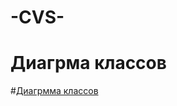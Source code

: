 # -CVS-
# Диагрма классов
#[Диагрмма классов](https://mermaidchart.com/play?utm_source=mermaid_live_editor&utm_medium=share#pako:eNqFUkuP2jAQ_ivWnFg1IJIQsvGhF3alIvWAuqiHVS4mmYJFbKd-VKSI_PY6AarAbre-JPM9Mt9MfIRClQgUiooZ88TZVjORS-JPj5ClEM6yTYUvlhX7dt2S45nuzqc12SErB8BbuWW8Ggg2SlVkaZ5FbZsBbCyzvHin273wrWLlzG60Jr9Y5fDhJtsKcT96-Nis6qvilMvh4ItKSbwZ9s5trOZy25KvyLTEcqVVtzvzf8M3VVUbD3zhxio9HO7cc6Hq5qNQ31EbruRLYyyKYcLxEy-sZ5huWi5tcJa33usfg2BjTxKJB9vzy_LmP3QZyfMBC2dxdCl_OtTNfaJ3sozHny97o8SZa8sz0nH_WAglhZL-nkgDAWw1L4Fa7TAAgVqwroR-yhzsDgXmQP1ryfQ-h1yevKdm8lUpcbVp5bY7oD9YZXzl6pJZvFztvxKUJeqFctICzfovAD3CAegsmU-mUZbGUZTF82wazQJogIZROknSZD6bZrHHoiQ9BfC7bzqdJI9hOAvDNH6Ms2Sehac_wEsOug)
